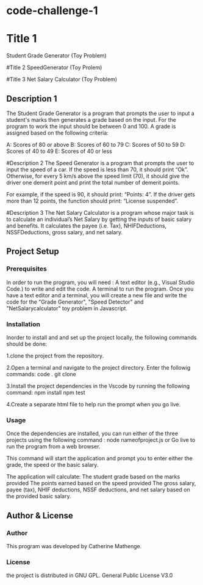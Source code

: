 # code-challenge-1
# Title 1
Student Grade Generator (Toy Problem)

#Title 2
SpeedGenerator (Toy Prolem)

#Title 3
Net Salary Calculator (Toy Problem)


## Description 1

The Student Grade Generator is a program that prompts the user to input a student's marks then generates a grade based on the input. For the program to work the input should be between 0 and 100. A grade is assigned based on the following criteria:

A: Scores of 80 or above 
B: Scores of 60 to 79 
C: Scores of 50 to 59 
D: Scores of 40 to 49 
E: Scores of 40 or less

#Description 2
The Speed Generator is a program that prompts the user to input the speed of a car. If the speed is less than 70, it should print “Ok”. Otherwise, for every 5 km/s above the speed limit (70), it should give the driver one demerit point and print the total number of demerit points.

For example, if the speed is 90, it should print: “Points: 4”. If the driver gets more than 12 points, the function should print: “License suspended”.

#Description 3
The Net Salary Calculator is a program whose major task is to calculate an individual’s Net Salary by getting the inputs of basic salary and benefits. It calculates the payee (i.e. Tax), NHIFDeductions, NSSFDeductions, gross salary, and net salary. 


 
## Project Setup

### Prerequisites
In order to run the program, you will need :
A text editor (e.g., Visual Studio Code.) to write and edit the code.
A terminal to run the program.
Once you have a text editor and a terminal, you will  create a new file and write the code for the "Grade Generator", "Speed Detector" and "NetSalarycalculator" toy problem in Javascript.

### Installation
Inorder to install and and set up the project locally, the following commands should be done:

1.clone the project from the repository.

2.Open a terminal and navigate to the project directory.
Enter the followig commands:
code .
git clone

3.Install the project dependencies in the Vscode by running the following command:
npm install
npm test

4.Create a separate html file to help run the prompt when you go live.


### Usage

Once the dependencies are installed, you can run either of the three projects using the following command :
node nameofproject.js or Go live to run the program from a web browser.


This command will start the application and prompt you to enter either the grade, the speed or the basic salary.


The application will calculate:
The student grade based on the marks provided
The points earned based on the speed provided
The gross salary, payee (tax), NHIF deductions, NSSF deductions, and net salary based on the provided basic salary.


## Author & License

### Author

This program was developed by Catherine Mathenge.

### License
the project is distributed in GNU GPL. General Public License V3.0







